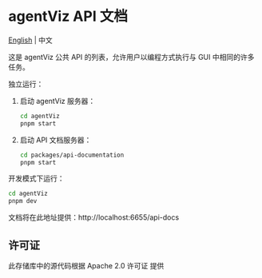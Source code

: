 <!-- markdownlint-disable MD030 -->

# agentViz API 文档

[English](./README.md) | 中文

这是 agentViz 公共 API 的列表，允许用户以编程方式执行与 GUI 中相同的许多任务。

独立运行：

1. 启动 agentViz 服务器：
    ```sh
    cd agentViz
    pnpm start
    ```
2. 启动 API 文档服务器：
    ```sh
    cd packages/api-documentation
    pnpm start
    ```

开发模式下运行：

```sh
cd agentViz
pnpm dev
```

文档将在此地址提供：http://localhost:6655/api-docs

## 许可证

此存储库中的源代码根据 Apache 2.0 许可证 提供
